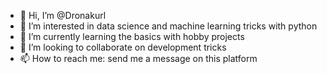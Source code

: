- 👋 Hi, I’m @Dronakurl
- 👀 I’m interested in data science and machine learning tricks with python
- 🌱 I’m currently learning the basics with hobby projects 
- 💞️ I’m looking to collaborate on development tricks
- 📫 How to reach me: send me a message on this platform

<!---
Dronakurl/Dronakurl is a ✨ special ✨ repository because its `README.md` (this file) appears on your GitHub profile.
You can click the Preview link to take a look at your changes.
--->
